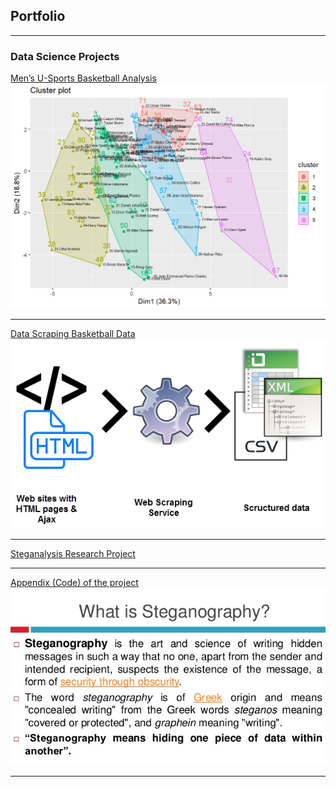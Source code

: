 ## Portfolio

---

### Data Science Projects 

[Men’s U-Sports Basketball Analysis](https://michaelarman.github.io/basketball-analysis/_book/index.html)
<img src="images/unnamed-chunk-46-1.png?raw=true"/>

---
[Data Scraping Basketball Data](https://github.com/michaelarman/Python-Data-Scrape/blob/master/python%20data%20scrape.ipynb)
<img src="images/web-scraping-service.png?raw=true"/>

---
[Steganalysis Research Project](https://github.com/michaelarman/Steganalysis-Research-Project/blob/master/Research-Project.pdf)

---

[Appendix (Code) of the project](https://github.com/michaelarman/Steganalysis-Research-Project/blob/master/Research-Project%20-%20Appendix.pdf)
<img src="images/steganography.jpg?raw=true"/>

---




